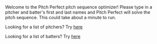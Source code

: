Welcome to the Pitch Perfect pitch sequence optimizer! Please type in a pitcher and batter's first and last names and Pitch Perfect will solve the pitch sequence. This could take about a minute to run.

Looking for a list of pitchers? Try [here](https://baseballsavant.mlb.com/leaderboard/custom?year=2024&type=pitcher&filter=&min=q&selections=pa%2Ck_percent%2Cbb_percent%2Cwoba%2Cxwoba%2Csweet_spot_percent%2Cbarrel_batted_rate%2Chard_hit_percent%2Cavg_best_speed%2Cavg_hyper_speed%2Cwhiff_percent%2Cswing_percent&chart=false&x=pa&y=pa&r=no&chartType=beeswarm&sort=xwoba&sortDir=asc)

Looking for a list of batters? Try [here](https://baseballsavant.mlb.com/leaderboard/custom?year=2024&type=batter&filter=&min=q&selections=pa%2Ck_percent%2Cbb_percent%2Cwoba%2Cxwoba%2Csweet_spot_percent%2Cbarrel_batted_rate%2Chard_hit_percent%2Cavg_best_speed%2Cavg_hyper_speed%2Cwhiff_percent%2Cswing_percent&chart=false&x=pa&y=pa&r=no&chartType=beeswarm&sort=xwoba&sortDir=desc)
